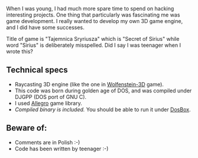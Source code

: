 When I was young, I had much more spare time to spend on hacking interesting projects. One thing that particularly was fascinating me was game development. I really wanted to develop my own 3D game engine, and I did have some successes.

Title of game is "Tajemnica Sryriusza" which is "Secret of Sirius" while word "Sirius" is deliberately misspelled. Did I say I was teenager when I wrote this?

## Technical specs
* Raycasting 3D engine (like the one in [Wolfenstein-3D](http://en.wikipedia.org/wiki/Wolfenstein_3D) game). 
* This code was born during golden age of DOS, and was compiled under DJGPP (DOS port of GNU C). 
* I used [Allegro](http://www.talula.demon.co.uk/allegro/) game library.
* *Compiled binary is included.* You should be able to run it under [DosBox](http://www.dosbox.org).

## Beware of:
* Comments are in Polish :-)
* Code has been written by teenager :-)



